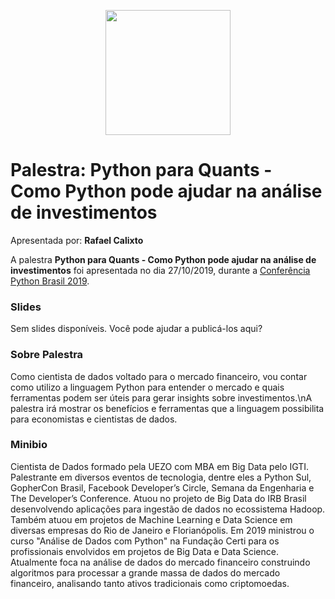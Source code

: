<p align="center"><img src="../logo_python_brasil_2019-01.svg" width="200"></p>

# Palestra: Python para Quants - Como Python pode ajudar na análise de investimentos
Apresentada por: **Rafael Calixto**


A palestra **Python para Quants - Como Python pode ajudar na análise de investimentos** foi apresentada no dia 27/10/2019, durante a [Conferência Python Brasil 2019](http://2019.pythonbrasil.org.br).



### Slides

Sem slides disponíveis. Você pode ajudar a publicá-los aqui?



### Sobre Palestra
Como cientista de dados voltado para o mercado financeiro, vou contar como utilizo a linguagem Python para entender o mercado e quais ferramentas podem ser úteis para gerar insights sobre investimentos.\nA palestra irá mostrar os benefícios e ferramentas que a linguagem possibilita para economistas e cientistas de dados.



### Minibio
Cientista de Dados formado pela UEZO com MBA em Big Data pelo IGTI. Palestrante em diversos eventos de tecnologia, dentre eles a Python Sul, GopherCon Brasil, Facebook Developer’s Circle, Semana da Engenharia e The Developer’s Conference. Atuou no projeto de Big Data do IRB Brasil desenvolvendo aplicações para ingestão de dados no ecossistema Hadoop. Também atuou em projetos de Machine Learning e Data Science em diversas empresas do Rio de Janeiro e Florianópolis. Em 2019 ministrou o curso "Análise de Dados com Python" na Fundação Certi para os profissionais envolvidos em projetos de Big Data e Data Science. Atualmente foca na análise de dados do mercado financeiro construindo algoritmos para processar a grande massa de dados do mercado financeiro, analisando tanto ativos tradicionais como criptomoedas.


